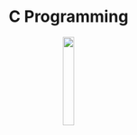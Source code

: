 <h1 align="center"><strong class="fancy-text">C Programming</strong> </h1>
 
<p align="center">
  <img src="https://github.com/salimizel/alx-low_level_programming/blob/master/unnamed.png" width="20%">
</p>
